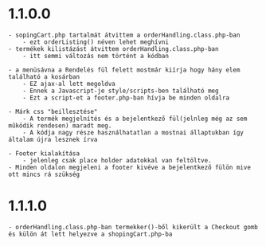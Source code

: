 # 1.1.0.0

    - sopingCart.php tartalmát átvittem a orderHandling.class.php-ban 
	    - ezt orderListing() néven lehet meghívni
    - termékek kilistázást átvittem orderHandling.class.php-ban
	    - itt semmi változás nem történt a kódban

    - a menüsávna a Rendelés fül felett mostmár kiírja hogy hány elem található a kosárban
        - EZ ajax-al lett megoldva
        - Ennek a Javascript-je style/scripts-ben található meg
        - Ezt a script-et a footer.php-ban hívja be minden oldalra

    - Márk css "beillesztése"
        - A termék megjelnítés és a bejelentkező fül(jelnleg még az sem működik rendesen) maradt meg.
        - A kódja nagy része használhatatlan a mostnai állaptukban így általam újra lesznek írva 
        
    - Footer kialakítása
    	- jelenleg csak place holder adatokkal van feltöltve.
	- Minden oldalon megjeleni a footer kivéve a bejelentkező fülön mive ott mincs rá szükség
# 1.1.1.0

    - orderHandling.class.php-ban termekker()-ből kikerült a Checkout gomb és külön át lett helyezve a shopingCart.php-ba

